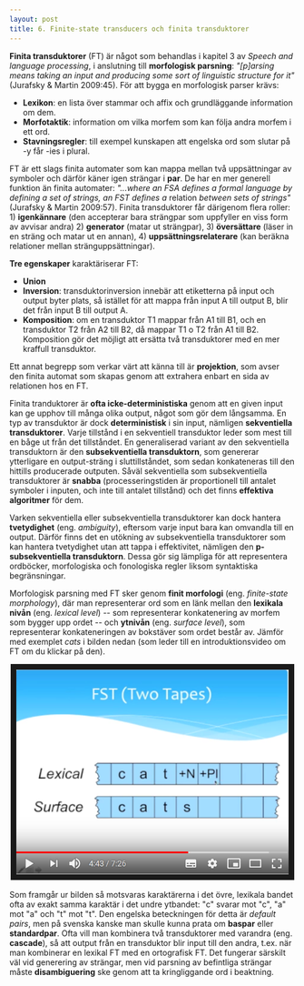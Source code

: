 ```yaml
---
layout: post
title: 6. Finite-state transducers och finita transduktorer
---
```


**Finita transduktorer** (FT) är något som behandlas i kapitel 3 av *Speech and language processing*, i anslutning till **morfologisk parsning**: *"[p]arsing means taking an input and producing some sort of linguistic structure for it"* (Jurafsky & Martin 2009:45). För att bygga en morfologisk parser krävs:

- **Lexikon**: en lista över stammar och affix och grundläggande information om dem.
- **Morfotaktik**: information om vilka morfem som kan följa andra morfem i ett ord.
- **Stavningsregler**: till exempel kunskapen att engelska ord som slutar på -y får -ies i plural.

FT är ett slags finita automater som kan mappa mellan två uppsättningar av symboler och därför käner igen strängar i **par**. De har en mer generell funktion än finita automater: *"...where an FSA defines a formal language by defining a set of strings, an FST defines a* relation *between sets of strings"* (Jurafsky & Martin 2009:57). Finita transduktorer får därigenom flera roller: 1) **igenkännare** (den accepterar bara strängpar som uppfyller en viss form av avvisar andra) 2) **generator** (matar ut strängpar), 3) **översättare** (läser in en sträng och matar ut en annan), 4) **uppsättningsrelaterare** (kan beräkna relationer mellan stränguppsättningar).

**Tre egenskaper** karaktäriserar FT:

- **Union**
- **Inversion**: transduktorinversion innebär att etiketterna på input och output byter plats, så istället för att mappa från input A till output B, blir det från input B till output A. 
- **Komposition**: om en transduktor T1 mappar från A1 till B1, och en transduktor T2 från A2 till B2, då mappar T1 o T2 från A1 till B2. Komposition gör det möjligt att ersätta två transduktorer med en mer kraffull transduktor. 

Ett annat begrepp som verkar värt att känna till är **projektion**, som avser den finita automat som skapas genom att extrahera enbart en sida av relationen hos en FT. 

Finita tranduktorer är **ofta icke-deterministiska** genom att en given input kan ge upphov till många olika output, något som gör dem långsamma. En typ av transduktor är dock **deterministisk** i sin input, nämligen **sekventiella transduktorer**. Varje tillstånd i en sekventiell transduktor leder som mest till en båge ut från det tillståndet. En generaliserad variant av den sekventiella transduktorn är den **subsekventiella transduktorn**, som genererar ytterligare en output-sträng i sluttillståndet, som sedan konkateneras till den hittills producerade outputen. Såväl sekventiella som subsekventiella transduktorer är **snabba** (processeringstiden är proportionell till antalet symboler i inputen, och inte till antalet tillstånd) och det finns **effektiva algoritmer** för dem. 

Varken sekventiella eller subsekventiella transduktorer kan dock hantera **tvetydighet** (eng. *ambiguity*), eftersom varje input bara kan omvandla till en output. Därför finns det en utökning av subsekventiella transduktorer som kan hantera tvetydighet utan att tappa i effektivitet, nämligen den **p-subsekventiella transduktorn**. Dessa gör sig lämpliga för att representera ordböcker, morfologiska och fonologiska regler liksom syntaktiska begränsningar. 

Morfologisk parsning med FT sker genom **finit morfologi** (eng. *finite-state morphology*), där man representerar ord som en länk mellan den **lexikala nivån** (eng. *lexical level*) -- som representerar konkatenering av morfem som bygger upp ordet -- och **ytnivån** (eng. *surface level*), som representerar konkateneringen av bokstäver som ordet består av. Jämför med exemplet *cats* i bilden nedan (som leder till en introduktionsvideo om FT om du klickar på den). 

 <p align="center">
<a href="https://www.youtube.com/watch?v=SkGM5vujvls" target="_blank"><img src="/images/fst.PNG" 
alt="NLP: Finite State Transducer for Morphological Parsing" width="480" height="360" border="10" /></a></p>

Som framgår ur bilden så motsvaras karaktärerna i det övre, lexikala bandet ofta av exakt samma karaktär i det undre ytbandet: "c" svarar mot "c", "a" mot "a" och "t" mot "t". Den engelska beteckningen för detta är *default pairs*, men på svenska kanske man skulle kunna prata om **baspar** eller **standardpar**. Ofta vill man kombinera två transduktorer med varandra (eng. **cascade**), så att output från en transduktor blir input till den andra, t.ex. när man kombinerar en lexikal FT med en ortografisk FT. Det fungerar särskilt väl vid generering av strängar, men vid parsning av befintliga strängar måste **disambiguering** ske genom att ta kringliggande ord i beaktning.  